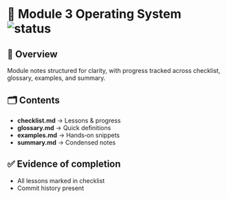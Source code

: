 # 📘 Module 3 Operating System  ![status](https://img.shields.io/badge/status-Completed-brightgreen)

## 📖 Overview
Module notes structured for clarity, with progress tracked across checklist, glossary, examples, and summary.

## 🗂 Contents
- **checklist.md** → Lessons & progress
- **glossary.md** → Quick definitions
- **examples.md** → Hands‑on snippets
- **summary.md** → Condensed notes

## ✅ Evidence of completion
- All lessons marked in checklist
- Commit history present
